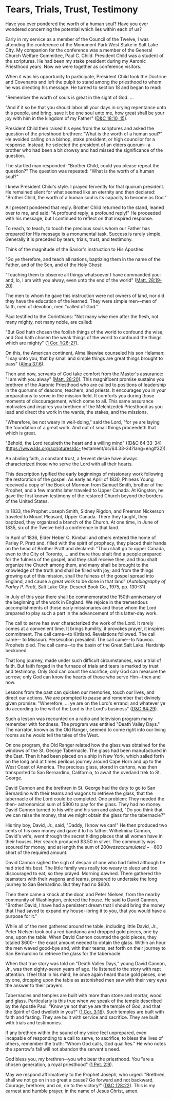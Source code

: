 # Tears, Trials, Trust, Testimony

Have you ever pondered the worth of a human soul? Have you ever wondered
concerning the potential which lies within each of us?

Early in my service as a member of the Council of the Twelve, I was attending
the conference of the Monument Park West Stake in Salt Lake City. My companion
for the conference was a member of the General Church Welfare Committee, Paul
C. Child. President Child was a student of the scriptures. He had been my
stake president during my Aaronic Priesthood years. Now we were together as
conference visitors.

When it was his opportunity to participate, President Child took the Doctrine
and Covenants and left the pulpit to stand among the priesthood to whom he was
directing his message. He turned to section 18 and began to read:

"Remember the worth of souls is great in the sight of God. ...

"And if it so be that you should labor all your days in crying repentance unto
this people, and bring, save it be one soul unto me, how great shall be your
joy with him in the kingdom of my Father" ([D&amp;C 18:10,
15](https://www.lds.org/scriptures/dc-testament/dc/18.10%2C15?lang=eng#9)).

President Child then raised his eyes from the scriptures and asked the
question of the priesthood brethren: "What is the worth of a human soul?" He
avoided calling on a bishop, stake president, or high councilor for a
response. Instead, he selected the president of an elders quorum--a brother
who had been a bit drowsy and had missed the significance of the question.

The startled man responded: "Brother Child, could you please repeat the
question?" The question was repeated: "What is the worth of a human soul?"

I knew President Child's style. I prayed fervently for that quorum president.
He remained silent for what seemed like an eternity and then declared:
"Brother Child, the worth of a human soul is its capacity to become as God."

All present pondered that reply. Brother Child returned to the stand, leaned
over to me, and said: "A profound reply; a profound reply!" He proceeded with
his message, but I continued to reflect on that inspired response.

To reach, to teach, to touch the precious souls whom our Father has prepared
for His message is a monumental task. Success is rarely simple. Generally it
is preceded by tears, trials, trust, and testimony.

Think of the magnitude of the Savior's instruction to His Apostles:

"Go ye therefore, and teach all nations, baptizing them in the name of the
Father, and of the Son, and of the Holy Ghost:

"Teaching them to observe all things whatsoever I have commanded you: and, lo,
I am with you alway, even unto the end of the world" ([Matt.
28:19-20](https://www.lds.org/scriptures/nt/matt/28.19-20?lang=eng#18)).

The men to whom he gave this instruction were not owners of land, nor did they
have the education of the learned. They were simple men--men of faith, men of
devotion, men "called of God."

Paul testified to the Corinthians: "Not many wise men after the flesh, not
many mighty, not many noble, are called:

"But God hath chosen the foolish things of the world to confound the wise; and
God hath chosen the weak things of the world to confound the things which are
mighty" ([1 Cor.
1:26-27](https://www.lds.org/scriptures/nt/1-cor/1.26-27?lang=eng#25)).

On this, the American continent, Alma likewise counseled his son Helaman: "I
say unto you, that by small and simple things are great things brought to
pass" ([Alma 37:6](https://www.lds.org/scriptures/bofm/alma/37.6?lang=eng#5)).

Then and now, servants of God take comfort from the Master's assurance: "I am
with you alway" ([Matt.
28:20](https://www.lds.org/scriptures/nt/matt/28.20?lang=eng#19)). This
magnificent promise sustains you brethren of the Aaronic Priesthood who are
called to positions of leadership in the quorums of deacons, teachers, and
priests. It encourages you in your preparations to serve in the mission field.
It comforts you during those moments of discouragement, which come to all.
This same assurance motivates and inspires you brethren of the Melchizedek
Priesthood as you lead and direct the work in the wards, the stakes, and the
missions.

"Wherefore, be not weary in well-doing," said the Lord, "for ye are laying the
foundation of a great work. And out of small things proceedeth that which is
great.

"Behold, the Lord requireth the heart and a willing mind" ([D&amp;C
64:33-34](https://www.lds.org/scriptures/dc-
testament/dc/64.33-34?lang=eng#32)).

An abiding faith, a constant trust, a fervent desire have always characterized
those who serve the Lord with all their hearts.

This description typified the early beginnings of missionary work following
the restoration of the gospel. As early as April of 1830, Phineas Young
received a copy of the Book of Mormon from Samuel Smith, brother of the
Prophet, and a few months later traveled to Upper Canada. At Kingston, he gave
the first known testimony of the restored Church beyond the borders of the
United States.

In 1833, the Prophet Joseph Smith, Sidney Rigdon, and Freeman Nickerson
traveled to Mount Pleasant, Upper Canada. There they taught, they baptized,
they organized a branch of the Church. At one time, in June of 1835, six of
the Twelve held a conference in that land.

In April of 1836, Elder Heber C. Kimball and others entered the home of Parley
P. Pratt and, filled with the spirit of prophecy, they placed their hands on
the head of Brother Pratt and declared: "Thou shalt go to upper Canada, even
to the City of Toronto, ... and there thou shalt find a people prepared for the
fulness of the gospel, and they shall receive thee, and thou shalt organize
the Church among them, and many shall be brought to the knowledge of the truth
and shall be filled with joy; and from the things growing out of this mission,
shall the fulness of the gospel spread into England, and cause a great work to
be done in that land" (_Autobiography of Parley P. Pratt,_ Salt Lake City:
Deseret Book Co., 1975, pp. 130-31).

In July of this year there shall be commemorated the 150th anniversary of the
beginning of the work in England. We rejoice in the tremendous accomplishments
of those early missionaries and those whom the Lord prepared to play such a
part in the advancement of this latter-day work.

The call to serve has ever characterized the work of the Lord. It rarely comes
at a convenient time. It brings humility, it provokes prayer, it inspires
commitment. The call came--to Kirtland. Revelations followed. The call came--
to Missouri. Persecution prevailed. The call came--to Nauvoo. Prophets died.
The call came--to the basin of the Great Salt Lake. Hardship beckoned.

That long journey, made under such difficult circumstances, was a trial of
faith. But faith forged in the furnace of trials and tears is marked by trust
and testimony. Only God can count the sacrifice; only God can measure the
sorrow; only God can know the hearts of those who serve Him--then and now.

Lessons from the past can quicken our memories, touch our lives, and direct
our actions. We are prompted to pause and remember that divinely given
promise: "Wherefore, ... ye are on the Lord's errand; and whatever ye do
according to the will of the Lord is the Lord's business" ([D&amp;C
64:29](https://www.lds.org/scriptures/dc-testament/dc/64.29?lang=eng#28)).

Such a lesson was recounted on a radio and television program many remember
with fondness. The program was entitled "Death Valley Days." The narrator,
known as the Old Ranger, seemed to come right into our living rooms as he
would tell the tales of the West.

On one program, the Old Ranger related how the glass was obtained for the
windows of the St. George Tabernacle. The glass had been manufactured in the
East. Then it had been placed on a ship in New York, which sailed forth on the
long and at times perilous journey around Cape Horn and up to the West Coast
of America. The precious glass, stored in cartons, was then transported to San
Bernardino, California, to await the overland trek to St. George.

David Cannon and the brethren in St. George had the duty to go to San
Bernardino with their teams and wagons to retrieve the glass, that the
tabernacle of the Lord could be completed. One problem: They needed the then-
astronomical sum of $800 to pay for the glass. They had no money. David Cannon
turned to his wife and his son and asked, "Do you think that we can raise the
money, that we might obtain the glass for the tabernacle?"

His tiny boy, David, Jr., said, "Daddy, I know we can!" He then produced two
cents of his own money and gave it to his father. Wilhelmina Cannon, David's
wife, went through the secret hiding places that all women have in their
houses. Her search produced $3.50 in silver. The community was scoured for
money, and at length the sum of $200 was accumulated--$600 short of the
required amount.

David Cannon sighed the sigh of despair of one who had failed although he had
tried his best. The little family was really too weary to sleep and too
discouraged to eat, so they prayed. Morning dawned. There gathered the
teamsters with their wagons and teams, prepared to undertake the long journey
to San Bernardino. But they had no $600.

Then there came a knock at the door, and Peter Nielsen, from the nearby
community of Washington, entered the house. He said to David Cannon, "Brother
David, I have had a persistent dream that I should bring the money that I had
saved to expand my house--bring it to you, that you would have a purpose for
it."

While all of the men gathered around the table, including little David, Jr.,
Peter Nielsen took out a red bandanna and dropped gold pieces, one by one,
upon the table. When David Cannon counted the gold pieces, they totaled $600--
the exact amount needed to obtain the glass. Within an hour the men waved
good-bye and, with their teams, set forth on their journey to San Bernardino
to retrieve the glass for the tabernacle.

When that true story was told on "Death Valley Days," young David Cannon, Jr.,
was then eighty-seven years of age. He listened to the story with rapt
attention. I feel that in his mind, he once again heard those gold pieces, one
by one, dropping upon the table as astonished men saw with their very eyes the
answer to their prayers.

Tabernacles and temples are built with more than stone and mortar, wood and
glass. Particularly is this true when we speak of the temple described by the
Apostle Paul: "Know ye not that ye are the temple of God, and that the Spirit
of God dwelleth in you?" ([1 Cor.
3:16](https://www.lds.org/scriptures/nt/1-cor/3.16?lang=eng#15)). Such temples
are built with faith and fasting. They are built with service and sacrifice.
They are built with trials and testimonies.

If any brethren within the sound of my voice feel unprepared, even incapable
of responding to a call to serve, to sacrifice, to bless the lives of others,
remember the truth: "Whom God calls, God qualifies." He who notes the
sparrow's fall will not abandon the servant's need.

God bless you, my brethren--you who bear the priesthood. You "are a chosen
generation, a royal priesthood" ([1 Pet.
2:9](https://www.lds.org/scriptures/nt/1-pet/2.9?lang=eng#8)).

May we respond affirmatively to the Prophet Joseph, who urged: "Brethren,
shall we not go on in so great a cause? Go forward and not backward. Courage,
brethren; and on, on to the victory!" ([D&amp;C
128:22](https://www.lds.org/scriptures/dc-testament/dc/128.22?lang=eng#21)).
This is my earnest and humble prayer, in the name of Jesus Christ, amen.

